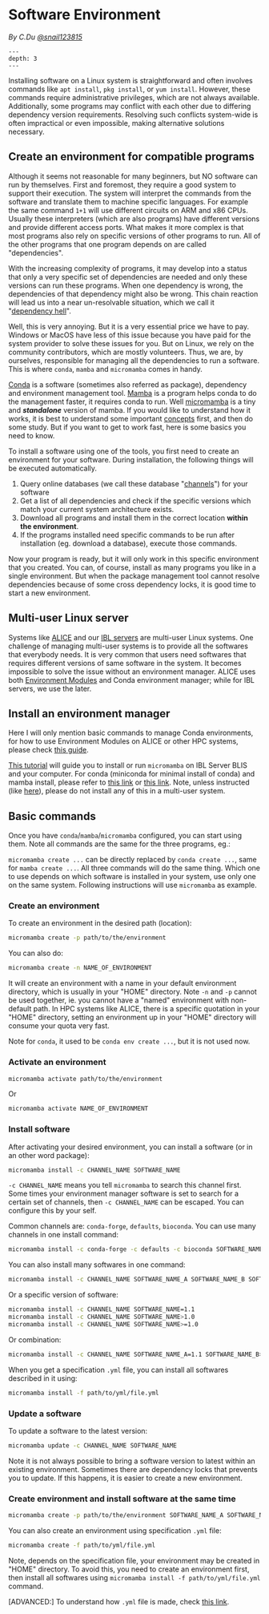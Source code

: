 # Software Environment

*By C.Du [@snail123815](https://github.com/snail123815)*

```{contents}
---
depth: 3
---
```

Installing software on a Linux system is straightforward and often involves commands like `apt install`, `pkg install`, or `yum install`. However, these commands require administrative privileges, which are not always available. Additionally, some programs may conflict with each other due to differing dependency version requirements. Resolving such conflicts system-wide is often impractical or even impossible, making alternative solutions necessary.

## Create an environment for compatible programs

Although it seems not reasonable for many beginners, but NO software can run by themselves. First and foremost, they require a good system to support their execution. The system will interpret the commands from the software and translate them to machine specific languages. For example the same command `1+1` will use different circuits on ARM and x86 CPUs. Usually these interpreters (which are also programs) have different versions and provide different access ports. What makes it more complex is that most programs also rely on specific versions of other programs to run. All of the other programs that one program depends on are called "dependencies".

With the increasing complexity of programs, it may develop into a status that only a very specific set of dependencies are needed and only these versions can run these programs. When one dependency is wrong, the dependencies of that dependency might also be wrong. This chain reaction will lead us into a near un-resolvable situation, which we call it "[dependency hell](https://en.wikipedia.org/wiki/Dependency_hell)".

Well, this is very annoying. But it is a very essential price we have to pay. Windows or MacOS have less of this issue because you have paid for the system provider to solve these issues for you. But on Linux, we rely on the community contributors, which are mostly volunteers. Thus, we are, by ourselves, responsible for managing all the dependencies to run a software. This is where `conda`, `mamba` and `micromamba` comes in handy.

[Conda](https://docs.conda.io/en/latest) is a software (sometimes also referred as package), dependency and environment management tool. [Mamba](https://mamba.readthedocs.io/en/latest/user_guide/mamba.html) is a program helps conda to do the management faster, it requires conda to run. Well [micromamba](https://mamba.readthedocs.io/en/latest/user_guide/micromamba.html) is a tiny and ***standalone*** version of mamba. If you would like to understand how it works, it is best to understand some important [concepts](https://mamba.readthedocs.io/en/latest/user_guide/concepts.html) first, and then do some study. But if you want to get to work fast, here is some basics you need to know.

To install a software using one of the tools, you first need to create an environment for your software. During installation, the following things will be executed automatically.

1. Query online databases (we call these database "[channels](https://docs.conda.io/projects/conda/en/latest/user-guide/concepts/channels.html#conda-channels)") for your software
2. Get a list of all dependencies and check if the specific versions which match your current system architecture exists.
3. Download all programs and install them in the correct location **within the environment**.
4. If the programs installed need specific commands to be run after installation (eg. download a database), execute those commands.

Now your program is ready, but it will only work in this specific environment that you created. You can, of course, install as many programs you like in a single environment. But when the package management tool cannot resolve dependencies because of some cross dependency locks, it is good time to start a new environment.

## Multi-user Linux server

Systems like [ALICE](../alice/alice_ibl.md) and our [IBL servers](../IBL_servers/Intro.md) are multi-user Linux systems. One challenge of managing multi-user systems is to provide all the softwares that everybody needs. It is very common that users need softwares that requires different versions of same software in the system. It becomes impossible to solve the issue without an environment manager. ALICE uses both [Environment Modules](https://modules.readthedocs.io/en/latest/index.html) and Conda environment manager; while for IBL servers, we use the later.

## Install an environment manager

Here I will only mention basic commands to manage Conda environments, for how to use Environment Modules on ALICE or other HPC systems, please check [this guide](https://pubappslu.atlassian.net/wiki/spaces/HPCWIKI/pages/37749316/Using+available+software+-+Environment+Modules).

[This tutorial](./micromamba.md) will guide you to install or run `micromamba` on IBL Server BLIS and your computer. For conda (miniconda for minimal install of conda) and mamba install, please refer to [this link](https://docs.conda.io/en/latest/miniconda.html#) or [this link](https://mamba.readthedocs.io/en/latest/installation/micromamba-installation.html). Note, unless instructed (like [here](./micromamba.md)), please do not install any of this in a multi-user system.

## Basic commands

Once you have `conda`/`mamba`/`micromamba` configured, you can start using them. Note all commands are the same for the three programs, eg.:

`micromamba create ...` can be directly replaced by `conda create ...`, same for `mamba create ...`. All three commands will do the same thing. Which one to use depends on which software is installed in your system, use only one on the same system. Following instructions will use `micromamba` as example.

### Create an environment

To create an environment in the desired path (location):

```sh
micromamba create -p path/to/the/environment
```

You can also do:

```sh
micromamba create -n NAME_OF_ENVIRONMENT
```

It will create an environment with a name in your default environment directory, which is usually in your "HOME" directory. Note `-n` and `-p` cannot be used together, ie. you cannot have a "named" environment with non-default path. In HPC systems like ALICE, there is a specific quotation in your "HOME" directory, setting an environment up in your "HOME" directory will consume your quota very fast.

Note for `conda`, it used to be `conda env create ...`, but it is not used now.

### Activate an environment

```sh
micromamba activate path/to/the/environment
```

Or

```sh
micromamba activate NAME_OF_ENVIRONMENT
```

### Install software

After activating your desired environment, you can install a software (or in an other word package):

```sh
micromamba install -c CHANNEL_NAME SOFTWARE_NAME
```

`-c CHANNEL_NAME` means you tell `micromamba` to search this channel first. Some times your environment manager software is set to search for a certain set of channels, then `-c CHANNEL_NAME` can be escaped. You can configure this by your self.

Common channels are: `conda-forge`, `defaults`, `bioconda`. You can use many channels in one install command:

```sh
micromamba install -c conda-forge -c defaults -c bioconda SOFTWARE_NAME
```

You can also install many softwares in one command:

```sh
micromamba install -c CHANNEL_NAME SOFTWARE_NAME_A SOFTWARE_NAME_B SOFTWARE_NAME_C
```

Or a specific version of software:

```sh
micromamba install -c CHANNEL_NAME SOFTWARE_NAME=1.1
micromamba install -c CHANNEL_NAME SOFTWARE_NAME>1.0
micromamba install -c CHANNEL_NAME SOFTWARE_NAME>=1.0
```

Or combination:

```sh
micromamba install -c CHANNEL_NAME SOFTWARE_NAME_A=1.1 SOFTWARE_NAME_B>=3.0 SOFTWARE_NAME_C
```

When you get a specification `.yml` file, you can install all softwares described in it using:

```sh
micromamba install -f path/to/yml/file.yml
```

### Update a software 

To update a software to the latest version:

```sh
micromamba update -c CHANNEL_NAME SOFTWARE_NAME
```

Note it is not always possible to bring a software version to latest within an existing environment. Sometimes there are dependency locks that prevents you to update. If this happens, it is easier to create a new environment.

### Create environment and install software at the same time

```sh
micromamba create -p path/to/the/environment SOFTWARE_NAME_A SOFTWARE_NAME_B=3.2
```

You can also create an environment using specification `.yml` file:

```sh
micromamba create -f path/to/yml/file.yml
```

Note, depends on the specification file, your environment may be created in "HOME" directory. To avoid this, you need to create an environment first, then install all softwares using `micromamba install -f path/to/yml/file.yml` command.

\[ADVANCED:\] To understand how `.yml` file is made, check [this link](https://conda.io/projects/conda/en/latest/user-guide/tasks/manage-environments.html#creating-an-environment-file-manually).